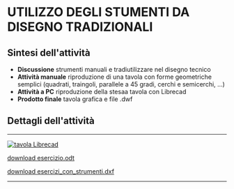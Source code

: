 # UTILIZZO DEGLI STUMENTI DA DISEGNO TRADIZIONALI

## Sintesi dell'attività
- **Discussione** strumenti manuali e tradiutilizzare nel disegno tecnico
- **Attività manuale** riproduzione di una tavola con forme geometriche semplici (quadrati, traingoli, parallele a 45 gradi, cerchi e semicerchi, ...)
- **Attività a PC** riproduzione della stesaa tavola con Librecad
- **Prodotto finale** tavola grafica e file .dwf

## Dettagli dell'attività

---

[![tavola Librecad](tavola_librecad.jpg)](esercizio.pdf)

[download esercizio.odt](esercizio.odt)

[download esercizi_con_strumenti.dxf](esercizi_con_strumenti.dxf)

---